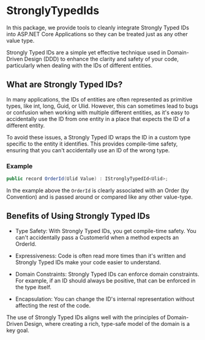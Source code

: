 # StronglyTypedIds
In this package, we provide tools to cleanly integrate Strongly Typed IDs into ASP.NET Core Applications so they can be treated just as any other value type.

Strongly Typed IDs are a simple yet effective technique used in Domain-Driven Design (DDD) to enhance the clarity and safety of your code, particularly when dealing with the IDs of different entities.

## What are Strongly Typed IDs?

In many applications, the IDs of entities are often represented as primitive types, like int, long, Guid, or Ulid. However, this can sometimes lead to bugs or confusion when working with multiple different entities, as it's easy to accidentally use the ID from one entity in a place that expects the ID of a different entity.

To avoid these issues, a Strongly Typed ID wraps the ID in a custom type specific to the entity it identifies. This provides compile-time safety, ensuring that you can't accidentally use an ID of the wrong type.

### Example
```csharp
public record OrderId(Ulid Value) : IStronglyTypedId<Ulid>;
```
In the example above the ```OrderId``` is clearly associated with an Order (by Convention) and is passed around or compared like any other value-type.

## Benefits of Using Strongly Typed IDs

- Type Safety: With Strongly Typed IDs, you get compile-time safety. You can't accidentally pass a CustomerId when a method expects an OrderId.

- Expressiveness: Code is often read more times than it's written and Strongly Typed IDs make your code easier to understand.

- Domain Constraints: Strongly Typed IDs can enforce domain constraints. For example, if an ID should always be positive, that can be enforced in the type itself.

- Encapsulation: You can change the ID's internal representation without affecting the rest of the code.

The use of Strongly Typed IDs aligns well with the principles of Domain-Driven Design, where creating a rich, type-safe model of the domain is a key goal.
